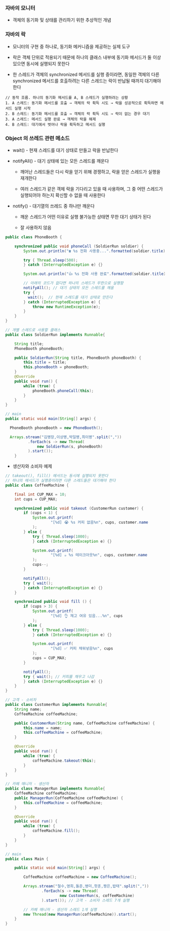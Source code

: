 ### 자바의 모니터

* 객체의 동기화 및 상태를 관리하기 위한 추상적인 개념 

### 자바의 락

* 모니터의 구현 중 하나로, 동기화 메커니즘을 제공하는 실제 도구

* 락은 객체 단위로 적용되기 때문에 하나의 클래스 내부에 동기화 메서드가 둘 이상 있으면 동시에 실행되지 못한다

* 한 스레드가 객체의 synchronized 메서드를 실행 중이라면, 동일한 객체의 다른 synchronized 메서드를 호출하려는 다른 스레드는 락이 반납될 때까지 대기해야 한다

```
// 동작 흐름. 하나의 동기화 메서드를 A, B 스레드가 실행하려는 상황
1. A 스레드: 동기화 메서드를 호출 → 객체의 락 획득 시도 → 락을 성공적으로 획득하면 메서드 실행 시작
2. B 스레드: 동기화 메서드를 호출 → 객체의 락 획득 시도 → 락이 없는 경우 대기
3. A 스레드: 메서드 실행 완료 → 객체의 락을 해제
4. B 스레드: 대기에서 벗어나 락을 획득하고 메서드 실행
```

### Object 의 쓰레드 관련 메소드

* wait() - 현재 스레드를 대기 상태로 만들고 락을 반납한다

* notifyAll() - 대기 상태에 있는 모든 스레드를 깨운다

  - 깨어난 스레드들은 다시 락을 얻기 위해 경쟁하고, 락을 얻은 스레드가 실행을 재개한다
 
  - 여러 스레드가 같은 객체 락을 기다리고 있을 때 사용하며, 그 중 어떤 스레드가 실행되어야 하는지 확신할 수 없을 때 사용한다
 
* notify() - 대기열의 쓰레드 중 하나만 깨운다

  - 깨운 스레드가 어떤 이유로 실행 불가능한 상태면 무한 대기 상태가 된다
 
  - 잘 사용하지 않음

```java
public class PhoneBooth {

    synchronized public void phoneCall (SoldierRun soldier) {
        System.out.println("☎️ %s 전화 사용중...".formatted(soldier.title));

        try { Thread.sleep(500);
        } catch (InterruptedException e) {}

        System.out.println("👍 %s 전화 사용 완료".formatted(soldier.title));

        // 아래의 코드가 없다면 하나의 스레드가 무한으로 실행함
        notifyAll(); // 대기 상태의 모든 스레드를 깨움
        try {
          wait();  // 현재 스레드를 대기 상태로 만든다
        } catch (InterruptedException e) {
            throw new RuntimeException(e);
        }
    }
}
```
```java
// 개별 스레드로 사용할 클래스
public class SoldierRun implements Runnable{

    String title;
    PhoneBooth phoneBooth;

    public SoldierRun(String title, PhoneBooth phoneBooth) {
        this.title = title;
        this.phoneBooth = phoneBooth;
    }
    @Override
    public void run() {
        while (true) {
            phoneBooth.phoneCall(this);
        }
    }
}
```
```java
// main
public static void main(String[] args) {

  PhoneBooth phoneBooth = new PhoneBooth();

  Arrays.stream("김병장,이상병,박일병,최이병".split(","))
          .forEach(s -> new Thread(
              new SoldierRun(s, phoneBooth)
          ).start());
    }
```

* 생산자와 소비자 예제

```java
// takeout(), fill() 메서드는 동시에 실행되지 못한다
// 하나의 메서드가 실행중이라면 다른 스레드들은 대기해야 한다 
public class CoffeeMachine {

    final int CUP_MAX = 10;
    int cups = CUP_MAX;

    synchronized public void takeout (CustomerRun customer) {
        if (cups < 1) {
            System.out.printf(
                    "[%d] 😭 %s 커피 없음%n", cups, customer.name
            );
        } else {
            try { Thread.sleep(1000);
            } catch (InterruptedException e) {}

            System.out.printf(
                    "[%d] ☕️ %s 테이크아웃%n", cups, customer.name
            );
            cups--;
        }

        notifyAll();
        try { wait();
        } catch (InterruptedException e) {}
    }

    synchronized public void fill () {
        if (cups > 3) {
            System.out.printf(
                    "[%d] 👌 재고 여유 있음...%n", cups
            );
        } else {
            try { Thread.sleep(1000);
            } catch (InterruptedException e) {}

            System.out.printf(
                    "[%d] ✅ 커피 채워넣음%n", cups
            );
            cups = CUP_MAX;
        }

        notifyAll();
        try { wait(); // 커피를 채우고 나감
        } catch (InterruptedException e) {}
    }
}
```
```java
// 고객 - 소비자
public class CustomerRun implements Runnable{
    String name;
    CoffeeMachine coffeeMachine;

    public CustomerRun(String name, CoffeeMachine coffeeMachine) {
        this.name = name;
        this.coffeeMachine = coffeeMachine;
    }

    @Override
    public void run() {
        while (true) {
            coffeeMachine.takeout(this);
        }
    }
}
```
```java
// 카페 매니저 - 생산자
public class ManagerRun implements Runnable{
    CoffeeMachine coffeeMachine;
    public ManagerRun(CoffeeMachine coffeeMachine) {
        this.coffeeMachine = coffeeMachine;
    }

    @Override
    public void run() {
        while (true) {
            coffeeMachine.fill();
        }
    }
}
```
```java
// main
public class Main {

    public static void main(String[] args) {

        CoffeeMachine coffeeMachine = new CoffeeMachine();

        Arrays.stream("철수,영희,돌준,병미,핫훈,짱은,밥태".split(","))
                .forEach(s -> new Thread(
                        new CustomerRun(s, coffeeMachine)
                ).start()); // 고객 - 소비자 스레드 7개 실행

        // 카페 매니저 - 생산자 스레드 1개 실행
        new Thread(new ManagerRun(coffeeMachine)).start();
    }
}
```
